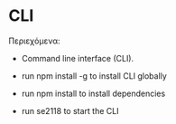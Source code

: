 # CLI 

Περιεχόμενα:

- Command line interface (CLI).

- run npm install -g to install CLI globally

- run npm install to install dependencies

- run se2118 to start the CLI 
